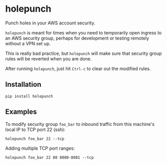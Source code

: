 # holepunch
Punch holes in your AWS account security.

`holepunch` is meant for times when you need to temporarily open ingress to an
AWS security group, perhaps for development or testing remotely without a VPN
set up.

This is really bad practice, but `holepunch` will make sure that security group
rules will be reverted when you are done.

After running `holepunch`, just hit `Ctrl-c` to clear out the modified rules.

## Installation

```
pip install holepunch
```

## Examples

To modify security group `foo_bar` to inbound traffic from this machine's local
IP to TCP port 22 (ssh):

```
holepunch foo_bar 22 --tcp
```

Adding multiple TCP port ranges:

```
holepunch foo_bar 22 80 8080-8081 --tcp
```
